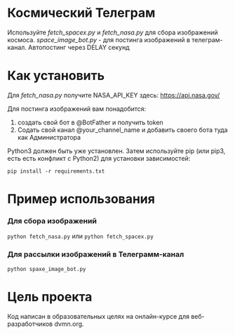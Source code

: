 # Космический Телеграм

Используйте _fetch_spacex.py_ и _fetch_nasa.py_ для сбора изображений космоса.
_space_image_bot.py_ - для постинга изображений в телеграм-канал. Автопостинг через DELAY секунд

# Как установить

Для _fetch_nasa.py_ получите NASA_API_KEY здесь: https://api.nasa.gov/

Для постинга изображений вам понадобится:
1. создать свой бот в @BotFather и получить token
2. Содать свой канал @your_channel_name и добавить своего бота туда как Администратора

Python3 должен быть уже установлен. Затем используйте pip (или pip3, есть есть конфликт с Python2) для установки зависимостей:

```pip install -r requirements.txt```

# Пример использования
### Для сбора изображений

```python fetch_nasa.py```
или
```python fetch_spacex.py```

### Для рассылки изображений в Телеграмм-канал

```python spaxe_image_bot.py```


# Цель проекта

Код написан в образовательных целях на онлайн-курсе для веб-разработчиков dvmn.org.
